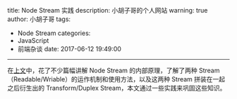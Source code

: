 title: Node Stream 实践
description: 小胡子哥的个人网站
warning: true
author: 小胡子哥
tags:
  - Node Stream
categories:
  - JavaScript
  - 前端杂谈
date: 2017-06-12 19:49:00
---
在[上文](http://www.barretlee.com/blog/2017/06/06/dive-to-nodejs-at-stream-module/)中，花了不少篇幅讲解 Node Stream 的内部原理，了解了两种 Stream（Readable/Wriable）的运作机制和使用方法，以及这两种 Stream 拼装在一起之后衍生出的 Transform/Duplex Stream，本文通过一些实践来巩固这些知识。

